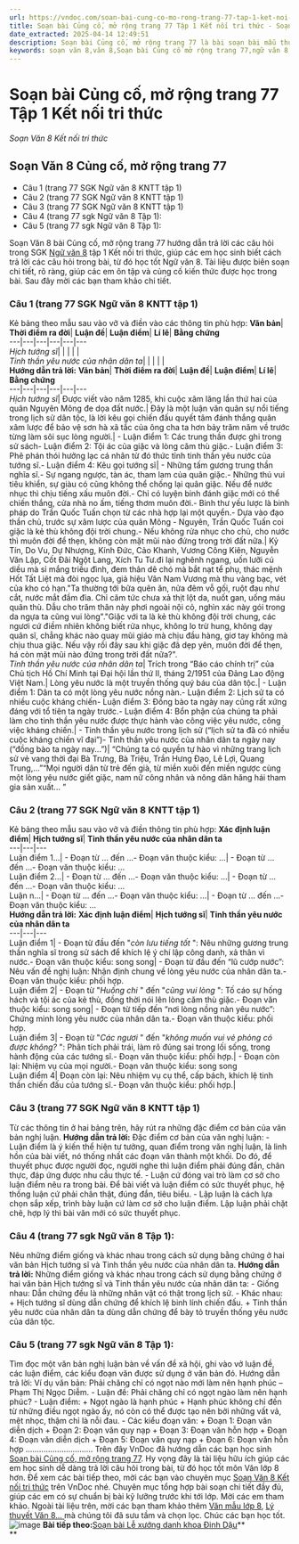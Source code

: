 ```yaml
---
url: https://vndoc.com/soan-bai-cung-co-mo-rong-trang-77-tap-1-ket-noi-tri-thuc-299767
title: Soạn bài Củng cố, mở rộng trang 77 Tập 1 Kết nối tri thức - Soạn Văn 8 Kết nối tri thức - VnDoc.com
date_extracted: 2025-04-14 12:49:51
description: Soạn bài Củng cố, mở rộng trang 77 là bài soạn bài mẫu thuộc chương trình Ngữ văn lớp 8 KNTT học kì 1. Mời các bạn cùng tham khảo bài soạn để chuẩn bị cho bài học sắp tới của mình.
keywords: soạn văn 8,văn 8,Soạn bài Củng cố mở rộng trang 77,ngữ văn 8,soan van 8,soạn văn lớp 8,giải văn 8,soạn văn 8 tập 1,soạn văn 8 Củng cố mở rộng trang 77,soạn văn 8 kết nối tri thức,văn 8 chân trời sáng tạo,ngữ văn 8 kết nối tri thức,Củng cố mở rộng trang 77,soạn bài Củng cố mở rộng trang 77 lớp 8,soạn văn 8 kntt,văn 8 kết nối tri thức
---
```


# Soạn bài Củng cố, mở rộng trang 77 Tập 1 Kết nối tri thức
 _Soạn Văn 8 Kết nối tri thức_
## Soạn Văn 8 Củng cố, mở rộng trang 77
  * Câu 1 \(trang 77 SGK Ngữ văn 8 KNTT tập 1\)
  * Câu 2 \(trang 77 SGK Ngữ văn 8 KNTT tập 1\)
  * Câu 3 \(trang 77 SGK Ngữ văn 8 KNTT tập 1\)
  * Câu 4 \(trang 77 sgk Ngữ văn 8 Tập 1\):
  * Câu 5 \(trang 77 sgk Ngữ văn 8 Tập 1\): 

Soạn Văn 8 bài Củng cố, mở rộng trang 77 hướng dẫn trả lời các câu hỏi trong SGK [Ngữ văn 8](<https://vndoc.com/ngu-van-lop8>) tập 1 Kết nối tri thức, giúp các em học sinh biết cách trả lời các câu hỏi trong bài, từ đó học tốt Ngữ văn 8. Tài liệu được biên soạn chi tiết, rõ ràng, giúp các em ôn tập và củng cố kiến thức được học trong bài. Sau đây mời các bạn tham khảo chi tiết.
### **Câu 1 \(trang 77 SGK Ngữ văn 8 KNTT tập 1\)**
Kẻ bảng theo mẫu sau vào vở và điền vào các thông tin phù hợp:
**Văn bản**| **Thời điểm ra đời**| **Luận đề**| **Luận điểm**| **Lí lẽ**| **Bằng chứng**  
---|---|---|---|---|---  
 _Hịch tướng sĩ_| | | | |   
 _Tinh thần yêu nước của nhân dân ta_| | | | |   
**Hướng dẫn trả lời:**
**Văn bản**| **Thời điểm ra đời**| **Luận đề**| **Luận điểm**| **Lí lẽ**| **Bằng chứng**  
---|---|---|---|---|---  
 _Hịch tướng sĩ_|  Được viết vào năm 1285, khi cuộc xâm lăng lần thứ hai của quân Nguyên Mông đe dọa đất nước.| Đây là một luận văn quân sự nổi tiếng trong lịch sử dân tộc, là lời kêu gọi chiến đấu quyết tâm đánh thắng quân xâm lược để bảo vệ sơn hà xã tắc của ông cha ta hơn bảy trăm năm về trước từng làm sôi sục lòng người.| \- Luận điểm 1: Các trung thần được ghi trong sử sách\- Luận điểm 2: Tội ác của giặc và lòng căm thù giặc.\- Luận điểm 3: Phê phán thói hưởng lạc cá nhân từ đó thức tỉnh tinh thần yêu nước của tướng sĩ.\- Luận điểm 4: Kêu gọi tướng sĩ| \- Những tấm gương trung thần nghĩa sĩ.\- Sự ngang ngược, tàn ác, tham lam của quân giặc.\- Những thú vui tiêu khiển, sự giàu có cũng không thể chống lại quân giặc. Nếu để nước nhục thì chịu tiếng xấu muôn đời.\- Chỉ có luyện binh đánh giặc mới có thể chiến thắng, cửa nhà no ấm, tiếng thơm muôn đời.\- Binh thư yếu lược là binh pháp do Trần Quốc Tuấn chọn từ các nhà hợp lại một quyển.\- Dựa vào đạo thần chủ, trước sự xâm lược của quân Mông - Nguyên, Trần Quốc Tuấn coi giặc là kẻ thù không đội trời chung.\- Nếu không rửa nhục cho chủ, cho nước thì muôn đời để thẹn, không còn mặt mũi nào đứng trong trời đất nữa.| Kỷ Tín, Do Vu, Dự Nhượng, Kính Đức, Cảo Khanh, Vương Công Kiên, Nguyễn Văn Lập, Cốt Đãi Ngột Lang, Xích Tu Tư.đi lại nghênh ngang, uốn lưỡi cú diều mà sỉ mắng triều đình, đem thân dê chó mà bắt nạt tể phụ, thác mệnh Hốt Tất Liệt mà đòi ngọc lụa, giả hiệu Vân Nam Vương mà thu vàng bạc, vét của kho có hạn."Ta thường tới bữa quên ăn, nửa đêm vỗ gối, ruột đau như cắt, nước mắt đầm đìa. Chỉ căm tức chưa xả thịt lột da, nuốt gan, uống máu quân thù. Dẫu cho trăm thân này phơi ngoài nội cỏ, nghìn xác này gói trong da ngựa ta cũng vui lòng"."Giặc với ta là kẻ thù không đội trời chung, các ngươi cứ điềm nhiên không biết rửa nhục, không lo trừ hung, không dạy quân sĩ, chẳng khác nào quay mũi giáo mà chịu đầu hàng, giơ tay không mà chịu thua giặc. Nếu vậy rồi đây sau khi giặc đã dẹp yên, muôn đời để thẹn, há còn mặt mũi nào đứng trong trời đất nữa?".  
_Tinh thần yêu nước của nhân dân ta_|  Trích trong “Báo cáo chính trị” của Chủ tịch Hồ Chí Minh tại Đại hội lần thứ II, tháng 2/1951 của Đảng Lao động Việt Nam.| Lòng yêu nước là một truyền thống quý báu của dân tộc.| \- Luận điểm 1: Dân ta có một lòng yêu nước nồng nàn.\- Luận điểm 2: Lịch sử ta có nhiều cuộc kháng chiến\- Luận điểm 3: Đồng bào ta ngày nay cũng rất xứng đáng với tổ tiên ta ngày trước.\- Luận điểm 4: Bổn phận của chúng ta phải làm cho tinh thần yêu nước được thực hành vào công việc yêu nước, công việc kháng chiến.| \- Tinh thần yêu nước trong lịch sử \(“lịch sử ta đã có nhiều cuộc kháng chiến vĩ đại”\)\- Tinh thần yêu nước của nhân dân ta ngày nay \(“đồng bào ta ngày nay...”\)| “Chúng ta có quyền tự hào vì những trang lịch sử vẻ vang thời đại Bà Trưng, Bà Triệu, Trần Hưng Đạo, Lê Lợi, Quang Trung,...”“Mọi người dân từ trẻ đến già, từ miền xuôi đến miền ngược cùng một lòng yêu nước giết giặc, nam nữ công nhân và nông dân hăng hái tham gia sản xuất... ”  
### **Câu 2 \(trang 77 SGK Ngữ văn 8 KNTT tập 1\)**
Kẻ bảng theo mẫu sau vào vở và điền thông tin phù hợp:
**Xác định luận điểm**| **Hịch tướng sĩ**| **Tinh thần yêu nước của nhân dân ta**  
---|---|---  
Luận điểm 1…| \- Đoạn từ … đến …\- Đoạn văn thuộc kiểu: …| \- Đoạn từ … đến …\- Đoạn văn thuộc kiểu: …  
Luận điểm 2…| \- Đoạn từ … đến …\- Đoạn văn thuộc kiểu: …| \- Đoạn từ … đến …\- Đoạn văn thuộc kiểu: …  
Luận n…| \- Đoạn từ … đến …\- Đoạn văn thuộc kiểu: …| \- Đoạn từ … đến …\- Đoạn văn thuộc kiểu: …  
**Hướng dẫn trả lời:**
**Xác định luận điểm**| **Hịch tướng sĩ**| **Tinh thần yêu nước của nhân dân ta**  
---|---|---  
Luận điểm 1| \- Đoạn từ đầu đến "_còn lưu tiếng tốt_ ": Nêu những gương trung thần nghĩa sĩ trong sử sách để khích lệ ý chí lập công danh, xả thân vì nước.\- Đoạn văn thuộc kiểu: song song| \- Đoạn từ đầu đến “lũ cướp nước”: Nêu vấn đề nghị luận: Nhận định chung về lòng yêu nước của nhân dân ta.\- Đoạn văn thuộc kiểu: phối hợp.  
Luận điểm 2| \- Đoạn từ "_Huống chi_ " đến "_cũng vui lòng_ ": Tố cáo sự hống hách và tội ác của kẻ thù, đồng thời nói lên lòng căm thù giặc.\- Đoạn văn thuộc kiểu: song song| \- Đoạn từ tiếp đến “nơi lòng nồng nàn yêu nước”: Chứng minh lòng yêu nước của nhân dân ta.\- Đoạn văn thuộc kiểu: phối hợp.  
Luận điểm 3| \- Đoạn từ "_Các ngươi_ " đến "_không muốn vui vẻ phỏng có được không?_ ": Phân tích phải trái, làm rõ đúng sai trong lối sống, trong hành động của các tướng sĩ.\- Đoạn văn thuộc kiểu: phối hợp.| \- Đoạn còn lại: Nhiệm vụ của mọi người.\- Đoạn văn thuộc kiểu: song song  
Luận điểm 4| Đoạn còn lại: Nêu nhiệm vụ cụ thể, cấp bách, khích lệ tinh thần chiến đấu của tướng sĩ.\- Đoạn văn thuộc kiểu: phối hợp.|   
### **Câu 3 \(trang 77 SGK Ngữ văn 8 KNTT tập 1\)**
Từ các thông tin ở hai bảng trên, hãy rút ra những đặc điểm cơ bản của văn bản nghị luận.
**Hướng dẫn trả lời:**
Đặc điểm cơ bản của văn nghị luận:
\- Luận điểm là ý kiến thể hiện tư tưởng, quan điểm trong văn nghị luận, là linh hồn của bài viết, nó thống nhất các đoạn văn thành một khối. Do đó, để thuyết phục được người đọc, người nghe thì luận điểm phải đúng đắn, chân thực, đáp ứng được nhu cầu thực tế.
\- Luận cứ đóng vai trò làm cơ sở cho luận điểm nêu ra trong bài. Để bài viết và luận điểm có sức thuyết phục, hệ thống luận cứ phải chân thật, đúng đắn, tiêu biểu.
\- Lập luận là cách lựa chọn sắp xếp, trình bày luận cứ làm cơ sở cho luận điểm. Lập luận phải chặt chẽ, hợp lý thì bài văn mới có sức thuyết phục.
### Câu 4 \(trang 77 sgk Ngữ văn 8 Tập 1\):
Nêu những điểm giống và khác nhau trong cách sử dụng bằng chứng ở hai văn bản Hịch tướng sĩ và Tinh thần yêu nước của nhân dân ta.
**Hướng dẫn trả lời:**
Những điểm giống và khác nhau trong cách sử dụng bằng chứng ở hai văn bản Hịch tướng sĩ và Tinh thần yêu nước của nhân dân ta:
\- Giống nhau: Dẫn chứng đều là những nhân vật có thật trong lịch sử.
\- Khác nhau:
\+ Hịch tướng sĩ dùng dẫn chứng để khích lệ binh lính chiến đấu.
\+ Tinh thần yêu nước của nhân dân ta dùng dẫn chứng để bày tỏ truyền thống yêu nước của dân tộc.
### **Câu 5 \(trang 77 sgk Ngữ văn 8 Tập 1\):**
Tìm đọc một văn bản nghị luận bàn về vấn đề xã hội, ghi vào vở luận đề, các luận điểm, các kiểu đoạn văn được sử dụng ở văn bản đó.
Hướng dẫn trả lời:
Ví dụ văn bản: Phải chăng chỉ có ngọt nào mới làm nên hạnh phúc – Phạm Thị Ngọc Diễm.
\- Luận đề: Phải chăng chỉ có ngọt ngào làm nên hạnh phúc?
\- Luận điểm:
\+ Ngọt ngào là hạnh phúc
\+ Hạnh phúc không chỉ đến từ những điều ngọt ngào ấy, nó còn có thể được tạo nên bởi những vất vả, mệt nhọc, thậm chỉ là nỗi đau.
\- Các kiểu đoạn văn:
\+ Đoạn 1: Đoạn văn diễn dịch
\+ Đoạn 2: Đoạn văn quy nạp
\+ Đoạn 3: Đoạn văn hỗn hợp
\+ Đoạn 4: Đoạn văn diễn dịch
\+ Đoạn 5: Đoạn văn quy nạp
\+ Đoạn 6: Đoạn văn hỗn hợp
..............................
Trên đây VnDoc đã hướng dẫn các bạn học sinh [Soạn bài Củng cố, mở rộng trang 77](<https://vndoc.com/soan-bai-cung-co-mo-rong-trang-77-tap-1-ket-noi-tri-thuc-299767>). Hy vọng đây là tài liệu hữu ích giúp các em học sinh dễ dàng trả lời câu hỏi trong bài, từ đó học tốt môn Văn lớp 8 hơn. Để xem các bài tiếp theo, mời các bạn vào chuyên mục [Soạn Văn 8 Kết nối tri thức](<https://vndoc.com/ngu-van-8-ket-noi-tri-thuc>) trên VnDoc nhé. Chuyên mục tổng hợp bài soạn chi tiết đầy đủ, giúp các em có sự chuẩn bị bài kỹ lưỡng trước khi tới lớp. Mời các em tham khảo.
Ngoài tài liệu trên, mời các bạn tham khảo thêm [Văn mẫu lớp 8](<https://vndoc.com/van-mau-lop8>), [Lý thuyết Văn 8... ](<https://vndoc.com/ly-thuyet-ngu-van8>)mà chúng tôi đã sưu tầm và chọn lọc. Chúc các bạn học tốt.
![image](https://i.vdoc.vn/data/image/2022/08/26/ban-tay.svg) **Bài tiếp theo:**[Soạn bài Lễ xướng danh khoa Đinh Dậu](<https://vndoc.com/soan-bai-le-xuong-danh-khoa-dinh-dau-304010>)**  
**
